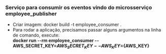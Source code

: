 ### Serviço para consumir os eventos vindo do microsserviço employee_publisher
- Criar imagem: docker build -t employee_consumer .
- Para rodar a aplicação, precisamos passar alguns argumentos na linha de comando, execute:<br>
**docker run --rm employee_consumer --AWS_SECRET_KEY=${AWS_SECRET_KEY} --AWS_KEY=${AWS_KEY}**

